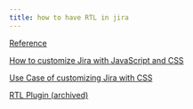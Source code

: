 ```yaml
---
title: how to have RTL in jira
---
```


[Reference](https://stackoverflow.com/questions/51764727/correctly-showing-rtl-languages-in-jira/78305070#78305070)

[How to customize Jira with JavaScript and CSS](https://confluence.atlassian.com/jirakb/how-to-customize-jira-with-javascript-and-css-1178874962.html)

[Use Case of customizing Jira with CSS](https://confluence.atlassian.com/jirakb/how-to-hide-elements-in-jira-using-css-or-javascript-958774526.html)

[RTL Plugin (archived)](https://marketplace.atlassian.com/archive/1213663)
